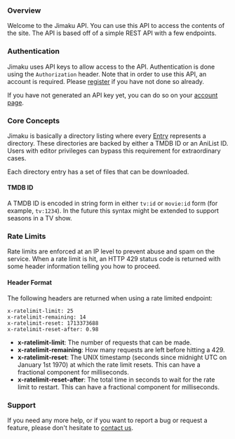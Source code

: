 ### Overview

Welcome to the Jimaku API. You can use this API to access the contents of the site. The API is based off of a simple REST API with a few endpoints.

### Authentication

Jimaku uses API keys to allow access to the API. Authentication is done using the `Authorization` header. Note that in order to use this API, an account is required. Please [register](/login) if you have not done so already.

If you have not generated an API key yet, you can do so on your [account page](/account).

### Core Concepts

Jimaku is basically a directory listing where every [Entry](#model/entry) represents a directory. These directories are backed by either a TMDB ID or an AniList ID. Users with editor privileges can bypass this requirement for extraordinary cases.

Each directory entry has a set of files that can be downloaded.

#### TMDB ID

A TMDB ID is encoded in string form in either `tv:id` or `movie:id` form (for example, `tv:1234`). In the future this syntax might be extended to support seasons in a TV show.

### Rate Limits

Rate limits are enforced at an IP level to prevent abuse and spam on the service. When a rate limit is hit, an HTTP 429 status code is returned with some header information telling you how to proceed.

#### Header Format

The following headers are returned when using a rate limited endpoint:

```
x-ratelimit-limit: 25
x-ratelimit-remaining: 14
x-ratelimit-reset: 1713373688
x-ratelimit-reset-after: 0.98
```
- **x-ratelimit-limit**: The number of requests that can be made.
- **x-ratelimit-remaining**: How many requests are left before hitting a 429.
- **x-ratelimit-reset**: The UNIX timestamp (seconds since midnight UTC on January 1st 1970) at which the rate limit resets. This can have a fractional component for milliseconds.
- **x-ratelimit-reset-after**: The total time in seconds to wait for the rate limit to restart. This can have a fractional component for milliseconds.

### Support

If you need any more help, or if you want to report a bug or request a feature, please don't hesitate to [contact us](/contact).
